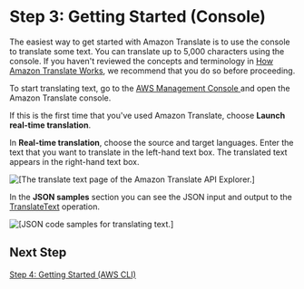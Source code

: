 # Step 3: Getting Started \(Console\)<a name="get-started-console"></a>

The easiest way to get started with Amazon Translate is to use the console to translate some text\. You can translate up to 5,000 characters using the console\. If you haven't reviewed the concepts and terminology in [How Amazon Translate Works](how-it-works.md), we recommend that you do so before proceeding\.

To start translating text, go to the [ AWS Management Console ](https://console.aws.amazon.com/translate) and open the Amazon Translate console\. 

If this is the first time that you've used Amazon Translate, choose **Launch real\-time translation**\.

In **Real\-time translation**, choose the source and target languages\. Enter the text that you want to translate in the left\-hand text box\. The translated text appears in the right\-hand text box\.

![\[The translate text page of the Amazon Translate API Explorer.\]](http://docs.aws.amazon.com/translate/latest/dg/images/gs-10.png)

In the **JSON samples** section you can see the JSON input and output to the [TranslateText](API_TranslateText.md) operation\.

![\[JSON code samples for translating text.\]](http://docs.aws.amazon.com/translate/latest/dg/images/gs-20.png)

## Next Step<a name="setting-up-next-step-4"></a>

[Step 4: Getting Started \(AWS CLI\)](get-started-cli.md)